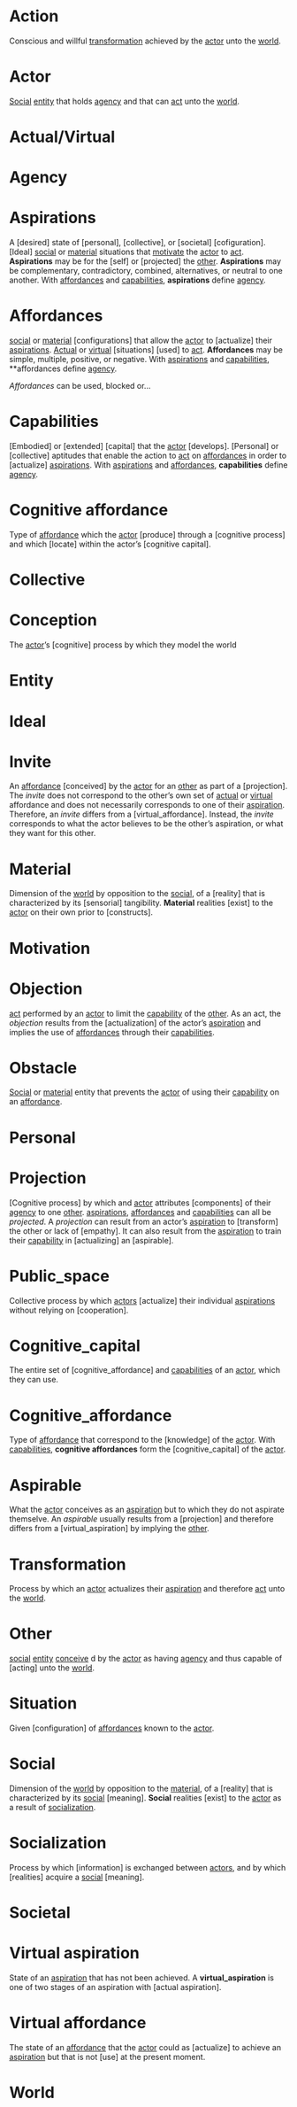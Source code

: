 # Action
Conscious and willful [transformation] achieved by the [actor] unto the [world].

[action]:https://github.com/sjinko/theory/blob/master/dictionary.md#action
[act]:https://github.com/sjinko/theory/blob/master/dictionary.md#action


# Actor
[Social] [entity] that holds [agency] and that can [act] unto the [world].

[actor]:https://github.com/sjinko/theory/blob/master/dictionary.md#actor
[actors]:https://github.com/sjinko/theory/blob/master/dictionary.md#actor


# Actual/Virtual

[actual]:https://github.com/sjinko/theory/blob/master/dictionary.md#actualvirtual
[virtual]:https://github.com/sjinko/theory/blob/master/dictionary.md#actualvirtual


# Agency

[agency]:https://github.com/sjinko/theory/blob/master/dictionary.md#agency


# Aspirations
A [desired] state of [personal], [collective], or [societal] [cofiguration]. [Ideal] [social] or [material] situations that [motivate] the [actor] to [act]. **Aspirations** may be for the [self] or [projected] the [other]. **Aspirations** may be complementary, contradictory, combined, alternatives, or neutral to one another. With [affordances] and [capabilities], **aspirations** define [agency].

[aspiration]:https://github.com/sjinko/theory/blob/master/dictionary.md#aspirations
[aspirations]:https://github.com/sjinko/theory/blob/master/dictionary.md#aspirations


# Affordances
[social] or [material] [configurations] that allow the [actor] to [actualize] their [aspirations]. [Actual] or [virtual] [situations] [used] to [act]. **Affordances** may be simple, multiple, positive, or negative. With [aspirations] and [capabilities], **affordances define [agency].

*Affordances* can be used, blocked or...

[affordance]:https://github.com/sjinko/theory/blob/master/dictionary.md#affordances
[affordances]:https://github.com/sjinko/theory/blob/master/dictionary.md#affordances


# Capabilities
[Embodied] or [extended] [capital] that the [actor] [develops]. [Personal] or [collective] aptitudes that enable the action to [act] on [affordances] in order to [actualize] [aspirations]. With [aspirations] and [affordances], **capabilities** define [agency].

[capability]:https://github.com/sjinko/theory/blob/master/dictionary.md#capabilities
[capabilities]:https://github.com/sjinko/theory/blob/master/dictionary.md#capabilities


# Cognitive affordance
Type of [affordance] which the [actor] [produce] through a [cognitive process] and which [locate] within the actor’s [cognitive capital].

[cognitive affordance]:https://github.com/sjinko/theory/blob/master/dictionary.md#cognitive_affordance


# Collective


# Conception
The [actor]’s [cognitive] process by which they model the world

[conception]:https://github.com/sjinko/theory/blob/master/dictionary.md#conception
[conceive]:https://github.com/sjinko/theory/blob/master/dictionary.md#conception
[conceives]:https://github.com/sjinko/theory/blob/master/dictionary.md#conception


# Entity 

[entity]:https://github.com/sjinko/theory/blob/master/dictionary.md#entity


# Ideal


# Invite
An [affordance] [conceived] by the [actor] for an [other] as part of a [projection]. The *invite* does not correspond to the other’s own set of [actual] or [virtual] affordance and does not necessarily corresponds to one of their [aspiration]. Therefore, an *invite* differs from a [virtual_affordance]. Instead, the *invite* corresponds to what the actor believes to be the other’s aspiration, or what they want for this other.

[invite]:https://github.com/sjinko/theory/blob/master/dictionary.md#invite
[invites]:https://github.com/sjinko/theory/blob/master/dictionary.md#invite


# Material
Dimension of the [world] by opposition to the [social], of a [reality] that is characterized by its [sensorial] tangibility. **Material** realities [exist] to the [actor] on their own prior to [constructs].

[material]:https://github.com/sjinko/theory/blob/master/dictionary.md#material
[materiality]:https://github.com/sjinko/theory/blob/master/dictionary.md#material


# Motivation

[motivation]:https://github.com/sjinko/theory/blob/master/dictionary.md#motivation
[motivate]:https://github.com/sjinko/theory/blob/master/dictionary.md#motivation


# Objection
[act] performed by an [actor] to limit the [capability] of the [other]. As an act, the *objection* results from the [actualization] of the actor’s [aspiration] and implies the use of [affordances] through their [capabilities]. 


# Obstacle
[Social] or [material] entity that prevents the [actor] of using their [capability] on an [affordance].

# Personal

# Projection
[Cognitive process] by which and [actor] attributes [components] of their [agency] to one [other]. [aspirations], [affordances] and [capabilities] can all be *projected*. A *projection* can result from an actor’s [aspiration] to [transform] the other or lack of [empathy]. It can also result from the [aspiration] to train their [capability] in [actualizing] an [aspirable].


# Public_space
Collective process by which [actors] [actualize] their individual [aspirations] without relying on [cooperation].


# Cognitive_capital
The entire set of [cognitive_affordance] and [capabilities] of an [actor], which they can use.


# Cognitive_affordance
Type of [affordance] that correspond to the [knowledge] of the [actor]. With [capabilities], **cognitive affordances** form the [cognitive_capital] of the [actor]. 


# Aspirable
What the [actor] conceives as an [aspiration] but to which they do not aspirate themselve. An *aspirable* usually results from a [projection] and therefore differs from a [virtual_aspiration] by implying the [other].


# Transformation
Process by which an [actor] actualizes their [aspiration] and therefore [act] unto the [world].

[transformation]:https://github.com/sjinko/theory/blob/master/dictionary.md#transformation


# Other
[social] [entity] [conceive] d by the [actor] as having [agency] and thus capable of [acting] unto the [world].

[other]:https://github.com/sjinko/theory/blob/master/dictionary.md#other


# Situation

Given [configuration] of [affordances] known to the [actor].


# Social
Dimension of the [world] by opposition to the [material], of a [reality] that is characterized by its [social] [meaning]. **Social** realities [exist] to the [actor] as a result of [socialization].

[social]:https://github.com/sjinko/theory/blob/master/dictionary.md#social


# Socialization
Process by which [information] is exchanged between [actors], and by which [realities] acquire a [social] [meaning].

[socialization]:https://github.com/sjinko/theory/blob/master/dictionary.md#socialization


# Societal


# Virtual aspiration
State of an [aspiration] that has not been achieved. A **virtual_aspiration** is one of two stages of an aspiration with [actual aspiration].

[virtual aspiration]:https://github.com/sjinko/theory/blob/master/dictionary.md#virtual_aspiration


# Virtual affordance
The state of an [affordance] that the [actor] could as [actualize] to achieve an [aspiration] but that is not [use] at the present moment.

[virtual affordance]:https://github.com/sjinko/theory/blob/master/dictionary.md#virtual_affordance


# World
[world]:https://github.com/sjinko/theory/blob/master/dictionary.md#world

[agency]:https://github.com/sjinko/theory/blob/master/dictionary.md[agency]

